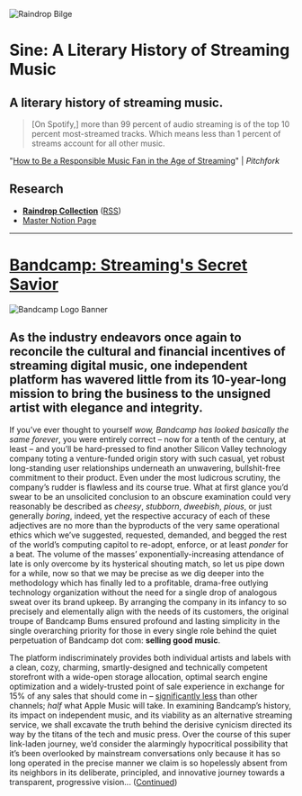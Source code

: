 ![Raindrop Bilge](https://i.snap.as/qKacdhrL.png)

# Sine: A Literary History of Streaming Music

## A literary history of streaming music.

> [On Spotify,] more than 99 percent of audio streaming is of the top 10 percent most-streamed tracks. Which means less than 1 percent of streams account for all other music.

"[How to Be a Responsible Music Fan in the Age of Streaming](https://pitchfork.com/features/oped/how-to-be-a-responsible-music-fan-in-the-age-of-streaming/)" | *Pitchfork*

## Research

* [**Raindrop Collection**](https://raindrop.io/collection/15013388) ([RSS](https://raindrop.io/collection/15013388/feed))
* [Master Notion Page](https://www.notion.so/rotund/Sine-A-Literary-History-of-Streaming-Music-2ef684b328964092a5198d600b6afd00)

---

# [Bandcamp: Streaming's Secret Savior](https://bilge.world/bandcamp-streaming-music)

![Bandcamp Logo Banner](https://i.snap.as/toF3UAy.jpg)

## As the industry endeavors once again to reconcile the cultural and financial incentives of streaming digital music, one independent platform has wavered little from its 10-year-long mission to bring the business to the unsigned artist with elegance and integrity.

If you’ve ever thought to yourself *wow, Bandcamp has looked basically the same forever*, you were entirely correct – now for a tenth of the century, at least – and you’ll be hard-pressed to find another Silicon Valley technology company toting a venture-funded origin story with such casual, yet robust long-standing user relationships underneath an unwavering, bullshit-free commitment to their product. Even under the most ludicrous scrutiny, the company’s rudder is flawless and its course true. What at first glance you’d swear to be an unsolicited conclusion to an obscure examination could very reasonably be described as *cheesy*, *stubborn*, *dweebish*, *pious*, or just generally *boring*, indeed, yet the respective accuracy of each of these adjectives are no more than the byproducts of the very same operational ethics which we’ve suggested, requested, demanded, and begged the rest of the world’s computing capitol to re-adopt, enforce, or at least *ponder* for a beat. The volume of the masses’ exponentially-increasing attendance of late is only overcome by its hysterical shouting match, so let us pipe down for a while, now so that we may be precise as we dig deeper into the methodology which has finally led to a profitable, drama-free outlying technology organization without the need for a single drop of analogous sweat over its brand upkeep. By arranging the company in its infancy to so precisely and elementally align with the needs of its customers, the original troupe of Bandcamp Bums ensured profound and lasting simplicity in the single overarching priority for those in every single role behind the quiet perpetuation of Bandcamp dot com: **selling good** **music**. 

The platform indiscriminately provides both individual artists and labels with a clean, cozy, charming, smartly-designed and technically competent storefront with a wide-open storage allocation, optimal search engine optimization and a widely-trusted point of sale experience in exchange for 15% of any sales that should come in – [significantly less](https://medium.com/@gloom303/a-year-ago-i-released-an-ep-on-spotify-itunes-and-bandcamp-this-is-what-i-l-earned-872925797930) than other channels; *half* what Apple Music will take. In examining Bandcamp’s history, its impact on independent music, and its viability as an alternative streaming service, we shall excavate the truth behind the derisive cynicism directed its way by the titans of the tech and music press. Over the course of this super link-laden journey, we’d consider the alarmingly hypocritical possibility that it’s been overlooked by mainstream conversations only because it has so long operated in the precise manner we claim is so hopelessly absent from its neighbors in its deliberate, principled, and innovative journey towards a transparent, progressive vision... ([Continued](https://bilge.world/bandcamp-streaming-music))
